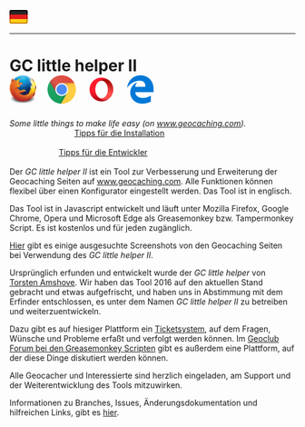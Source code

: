 <a href="#user-content-de" title=""><img src="/images/flag_de.png"></a>

---
# GC little helper II <a id="user-content-de"></a><span> &nbsp; &nbsp; &nbsp; &nbsp; &nbsp; &nbsp; &nbsp; &nbsp; &nbsp; &nbsp; &nbsp; &nbsp; &nbsp; &nbsp; &nbsp; &nbsp; &nbsp; &nbsp; </span> <img src="/images/mozilla_firefox_logo_small.png" title="Mozilla Firefox" alt="Mozilla Firefox"> <span> &nbsp; </span> <img src="/images/google_chrome_logo_small.png" title="Google Chrom" alt="Google Chrom"> <span> &nbsp; </span> <img src="/images/opera_logo_small.png" title="Opera" alt="Opera"> <span> &nbsp; </span> <img src="/images/microsoft_edge_logo_small.png" title="Microsoft Edge" alt="Microsoft Edge">  
*Some little things to make life easy (on www.geocaching.com).* <span> &nbsp; &nbsp; &nbsp; &nbsp; &nbsp; &nbsp; &nbsp; &nbsp; &nbsp; &nbsp; &nbsp; &nbsp; &nbsp; &nbsp; &nbsp; &nbsp; &nbsp; &nbsp; &nbsp; &nbsp; &nbsp; &nbsp; &nbsp; &nbsp; &nbsp;&nbsp; </span> [Tipps für die Installation](https://github.com/2Abendsegler/GClh/blob/master/docu/tips_installation.md#readme)<br>
<span> &nbsp; &nbsp; &nbsp; &nbsp; &nbsp; &nbsp; &nbsp; &nbsp; &nbsp; &nbsp; &nbsp; &nbsp; &nbsp; &nbsp; &nbsp; &nbsp; &nbsp; &nbsp; &nbsp; &nbsp; &nbsp; &nbsp; &nbsp; &nbsp; &nbsp; &nbsp; &nbsp; &nbsp; &nbsp; &nbsp; &nbsp; &nbsp; &nbsp; &nbsp; &nbsp; &nbsp; &nbsp; &nbsp; &nbsp; &nbsp; &nbsp; &nbsp; &nbsp; &nbsp; &nbsp; &nbsp; &nbsp; &nbsp; &nbsp; &nbsp; &nbsp; &nbsp; &nbsp; &nbsp; &nbsp; &nbsp; &nbsp; &nbsp; &nbsp; &nbsp; &nbsp; &nbsp; &nbsp; &nbsp; &nbsp; &nbsp; &nbsp; &nbsp; &nbsp; &nbsp; &nbsp; &nbsp; &nbsp; &nbsp; &nbsp; </span> [Tipps für die Entwickler](https://github.com/2Abendsegler/GClh/blob/master/docu/definitions.md#readme)<br>
<br>
Der *GC little helper II* ist ein Tool zur Verbesserung und Erweiterung der Geocaching Seiten auf www.geocaching.com. Alle Funktionen können flexibel über einen Konfigurator eingestellt werden. Das Tool ist in englisch. 

Das Tool ist in Javascript entwickelt und läuft unter Mozilla Firefox, Google Chrome, Opera und Microsoft Edge als Greasemonkey bzw. Tampermonkey Script. Es ist kostenlos und für jeden zugänglich.

[Hier](https://github.com/2Abendsegler/GClh/blob/master/docu/overview_screenshots.md#readme) gibt es einige ausgesuchte Screenshots von den Geocaching Seiten bei Verwendung des *GC little helper II*. 

Ursprünglich erfunden und entwickelt wurde der *GC little helper* von [Torsten Amshove](https://www.amshove.net/blog/webinterfaces/gc-little-helper/). Wir haben das Tool 2016 auf den aktuellen Stand gebracht und etwas aufgefrischt, und haben uns in Abstimmung mit dem Erfinder entschlossen, es unter dem Namen *GC little helper II* zu betreiben und weiterzuentwickeln. 

Dazu gibt es auf hiesiger Plattform ein [Ticketsystem](https://github.com/2Abendsegler/GClh/issues), auf dem Fragen, Wünsche und Probleme erfaßt und verfolgt werden können. Im [Geoclub Forum bei den Greasemonkey Scripten](http://geoclub.de/forum/viewforum.php?f=117) gibt es außerdem eine Plattform, auf der diese Dinge diskutiert werden können.

Alle Geocacher und Interessierte sind herzlich eingeladen, am Support und der Weiterentwicklung des Tools mitzuwirken.  

Informationen zu Branches, Issues, Änderungsdokumentation und hilfreichen Links, gibt es [hier](https://github.com/2Abendsegler/GClh/blob/master/docu/definitions.md#readme).  
